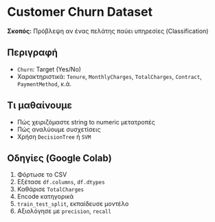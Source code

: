 # Customer Churn Dataset

**Σκοπός:** Πρόβλεψη αν ένας πελάτης παύει υπηρεσίες (Classification)

## Περιγραφή
- `Churn`: Target (Yes/No)
- Χαρακτηριστικά: `Tenure`, `MonthlyCharges`, `TotalCharges`, `Contract`, `PaymentMethod`, κ.ά.

## Τι μαθαίνουμε
- Πώς χειριζόμαστε string to numeric μετατροπές
- Πώς αναλύουμε συσχετίσεις
- Χρήση `DecisionTree` ή `SVM`

## Οδηγίες (Google Colab)
1. Φόρτωσε το CSV
2. Εξέτασε `df.columns`, `df.dtypes`
3. Καθάρισε `TotalCharges`
4. Encode κατηγορικά
5. `train_test_split`, εκπαίδευσε μοντέλο
6. Αξιολόγησε με `precision`, `recall`
